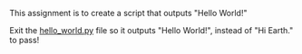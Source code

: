 This assignment is to create a script that outputs "Hello World!"

Exit the [hello_world.py](hello_world.py) file so it outputs "Hello World!", instead of "Hi Earth." to pass!
